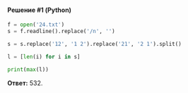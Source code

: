 #### Решение #1 (Python)
```python
f = open('24.txt')
s = f.readline().replace('/n', '')

s = s.replace('12', '1 2').replace('21', '2 1').split()

l = [len(i) for i in s]

print(max(l))
```
**Ответ:** 532.
